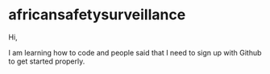 # africansafetysurveillance

Hi,

I am learning how to code and people said that I need to sign up with Github to get started properly.
